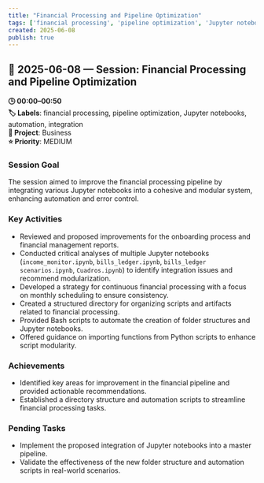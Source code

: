 ```yaml
---
title: "Financial Processing and Pipeline Optimization"
tags: ['financial processing', 'pipeline optimization', 'Jupyter notebooks', 'automation', 'integration']
created: 2025-06-08
publish: true
---
```


## 📅 2025-06-08 — Session: Financial Processing and Pipeline Optimization

**🕒 00:00–00:50**  
**🏷️ Labels**: financial processing, pipeline optimization, Jupyter notebooks, automation, integration  
**📂 Project**: Business  
**⭐ Priority**: MEDIUM  


### Session Goal
The session aimed to improve the financial processing pipeline by integrating various Jupyter notebooks into a cohesive and modular system, enhancing automation and error control.

### Key Activities
- Reviewed and proposed improvements for the onboarding process and financial management reports.
- Conducted critical analyses of multiple Jupyter notebooks (`income_monitor.ipynb`, `bills_ledger.ipynb`, `bills_ledger scenarios.ipynb`, `Cuadros.ipynb`) to identify integration issues and recommend modularization.
- Developed a strategy for continuous financial processing with a focus on monthly scheduling to ensure consistency.
- Created a structured directory for organizing scripts and artifacts related to financial processing.
- Provided Bash scripts to automate the creation of folder structures and Jupyter notebooks.
- Offered guidance on importing functions from Python scripts to enhance script modularity.

### Achievements
- Identified key areas for improvement in the financial pipeline and provided actionable recommendations.
- Established a directory structure and automation scripts to streamline financial processing tasks.

### Pending Tasks
- Implement the proposed integration of Jupyter notebooks into a master pipeline.
- Validate the effectiveness of the new folder structure and automation scripts in real-world scenarios.
